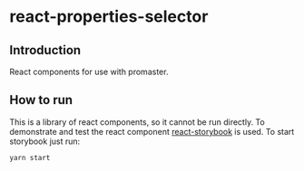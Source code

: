 # react-properties-selector

## Introduction

React components for use with promaster.

## How to run

This is a library of react components, so it cannot be run directly. To demonstrate and test the react component [react-storybook](https://storybook.js.org/) is used. To start storybook just run:

```
yarn start
```
